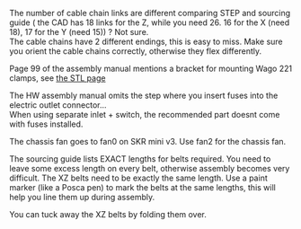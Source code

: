 The number of cable chain links are different comparing STEP and sourcing guide ( the CAD has 18 links for the Z, while you need 26. 16 for the X (need 18), 17 for the Y (need 15)) ? Not sure.  
The cable chains have 2 different endings, this is easy to miss. Make sure you orient the cable chains correctly, otherwise they flex differently.

Page 99 of the assembly manual mentions a bracket for mounting Wago 221 clamps, see [the STL page](https://github.com/thijsdeschildre/switchwire-bonus/blob/main/STL.md)

The HW assembly manual omits the step where you insert fuses into the electric outlet connector...  
When using separate inlet + switch, the recommended part doesnt come with fuses installed.  

The chassis fan goes to fan0 on SKR mini v3. Use fan2 for the chassis fan.

The sourcing guide lists EXACT lengths for belts required. You need to leave some excess length on every belt, otherwise assembly becomes very difficult.
The XZ belts need to be exactly the same length. Use a paint marker (like a Posca pen) to mark the belts at the same lengths, this will help you line them up during assembly.  


You can tuck away the XZ belts by folding them over. 
